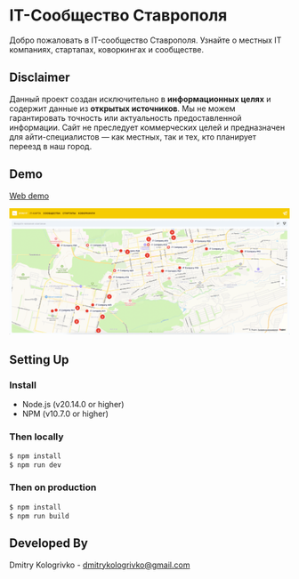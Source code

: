 # IT-Сообщество Ставрополя

Добро пожаловать в IT-сообщество Ставрополя. Узнайте о местных IT компаниях, стартапах, коворкингах и сообществе.

## Disclaimer

Данный проект создан исключительно в <b>информационных целях</b> и содержит данные из <b>открытых источников</b>.
Мы не можем гарантировать точность или актуальность предоставленной информации.
Сайт не преследует коммерческих целей и предназначен для айти-специалистов — как местных, так и тех,
кто планирует переезд в наш город.

##  Demo

[Web demo](https://stv-tech.ru/)

<img src="./docs/arts/app_1.png" alt="App 1" />

## Setting Up

### Install

* Node.js (v20.14.0 or higher)
* NPM (v10.7.0 or higher)

### Then locally

```
$ npm install
$ npm run dev
```

### Then on production

```
$ npm install
$ npm run build
```

## Developed By

Dmitry Kologrivko  - <dmitrykologrivko@gmail.com>
